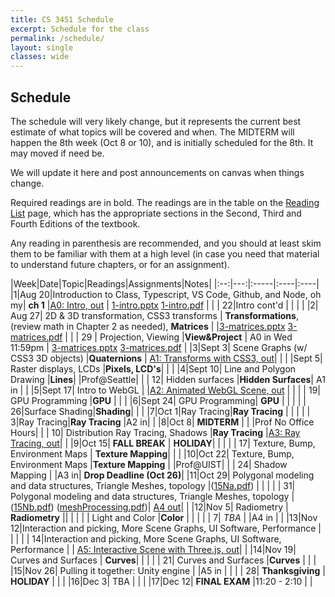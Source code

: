```yaml
---
title: CS 3451 Schedule
excerpt: Schedule for the class
permalink: /schedule/
layout: single
classes: wide
---
```


## Schedule

The schedule will very likely change, but it represents the current best estimate of what topics will be covered and when.  The MIDTERM will happen the 8th week (Oct 8 or 10), and is initially scheduled for the 8th.  It may moved if need be. 

We will update it here and post announcements on canvas when things change.

Required readings are in bold. The readings are in the table on the [Reading List](/readings/) page, which has the appropriate sections in the Second, Third and Fourth Editions of the textbook.

Any reading in parenthesis are recommended, and you should at least skim them to be familiar with them at a high level (in case you need that material to understand future chapters, or for an assignment).

|Week|Date|Topic|Readings|Assignments|Notes|
|:--:|---:|:-----|:----|:----|
|1|Aug 20|Introduction to Class, Typescript, VS Code, Github, and Node, oh my| **ch 1** |[A0: Intro, out](https://github.com/cs3451/f19-a0) | [1-intro.pptx](/assets/1-intro.pptx) [1-intro.pdf](/assets/1-intro.pdf) |
| | 22|Intro cont'd | |  | |
|2| Aug 27| 2D & 3D transformation, CSS3 transforms | **Transformations**, (review math in Chapter 2 as needed), **Matrices**  |  |[3-matrices.pptx](/assets/3-matrices.pptx) [3-matrices.pdf](/assets/3-matrices.pdf) |
| | 29 | Projection, Viewing |**View&Project** | A0 in Wed 11:59pm | [3-matrices.pptx](/assets/3-matrices.pptx) [3-matrices.pdf](/assets/3-matrices.pdf) |
|3|Sept 3| Scene Graphs (w/ CSS3 3D objects) |**Quaternions** | [A1: Transforms with CSS3, out](https://github.com/cs3451/f19-a1)| |
| |Sept 5| Raster displays, LCDs |**Pixels, LCD's**|  | |
|4|Sept 10| Line and Polygon Drawing  |**Lines**|  |Prof@Seattle|
| | 12| Hidden surfaces |**Hidden Surfaces**| A1 in | |
|5|Sept 17| Intro to WebGL | |[A2: Animated WebGL Scene, out](hhttps://github.com/cs3451/f19-a2) | |
| | 19| GPU Programming |**GPU**  | | |
|6|Sept 24| GPU Programming| **GPU** | | |
| | 26|Surface Shading|**Shading**| | |
|7|Oct 1|Ray Tracing|**Ray Tracing** | | |
| |  3|Ray Tracing|**Ray Tracing** |A2 in| |
|8|Oct 8|  **MIDTERM** | | |Prof No Office Hours|
| | 10| Distribution Ray Tracing, Shadows |**Ray Tracing** |[A3: Ray Tracing, out](https://github.com/cs3451/f19-a3)| |
|9|Oct 15| **FALL BREAK** | **HOLIDAY**|  | |
| | 17| Texture, Bump, Environment Maps | **Texture Mapping**| | |
|10|Oct 22| Texture, Bump, Environment Maps |**Texture Mapping** | |Prof@UIST|
| | 24| Shadow Mapping | |A3 in| **Drop Deadline (Oct 26)**|
|11|Oct 29| Polygonal modeling and data structures, Triangle Meshes, topology |([15Na.pdf](files/15Na.pdf)) | | |
| | 31| Polygonal modeling and data structures, Triangle Meshes, topology |([15Nb.pdf](files/15Nb.pdf)) ([meshProcessing.pdf](files/meshProcessing.ppt.pdf))| [A4 out](https://github.com/cs3451/f19-a4)| | 
|12|Nov 5| Radiometry | **Radiometry** || |
| | | Light and Color |**Color** | | |
| | 7|  _TBA_ |  |A4 in | |
|13|Nov 12|Interaction and picking, More Scene Graphs, UI Software, Performance | | |
| | 14|Interaction and picking, More Scene Graphs, UI Software, Performance | | [A5: Interactive Scene with Three.js, out](https://github.com/cs3451/f19-a5)| |
|14|Nov 19| Curves and Surfaces | **Curves**| | |
| | 21| Curves and Surfaces |**Curves** | | |
|15|Nov 26| Pulling it together: Unity engine | |A5 in | |
| | 28| **Thanksgiving** | **HOLIDAY** | | |
|16|Dec 3| TBA | | |
|17|Dec 12| **FINAL EXAM** |11:20 - 2:10 | |


